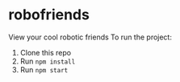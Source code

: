 
# robofriends

View your cool robotic friends
To run the project:

1. Clone this repo
2. Run `npm install`
3. Run `npm start`
